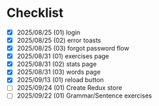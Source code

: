 # Checklist

- [x] 2025/08/25 (01) login
- [x] 2025/08/25 (02) error toasts
- [x] 2025/08/25 (03) forgot password flow
- [x] 2025/08/31 (01) exercises page
- [x] 2025/08/31 (02) stats page
- [x] 2025/08/31 (03) words page
- [x] 2025/09/13 (01) reload button
- [ ] 2025/09/24 (01) Create Redux store
- [ ] 2025/09/22 (01) Grammar/Sentence exercises
